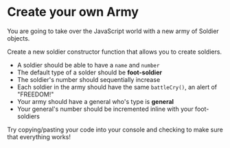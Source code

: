 # Create your own Army

You are going to take over the JavaScript world with a new army of Soldier objects.

Create a new soldier constructor function that allows you to create soldiers.

- A soldier should be able to have a `name` and `number`
- The default type of a solder should be **foot-soldier**
- The soldier's number should sequentially increase
- Each soldier in the army should have the same `battleCry()`, an alert of "FREEDOM!"
- Your army should have a general who's type is **general**
- Your general's number should be incremented inline with your foot-soldiers

Try copying/pasting your code into your console and checking to make sure that everything works!
